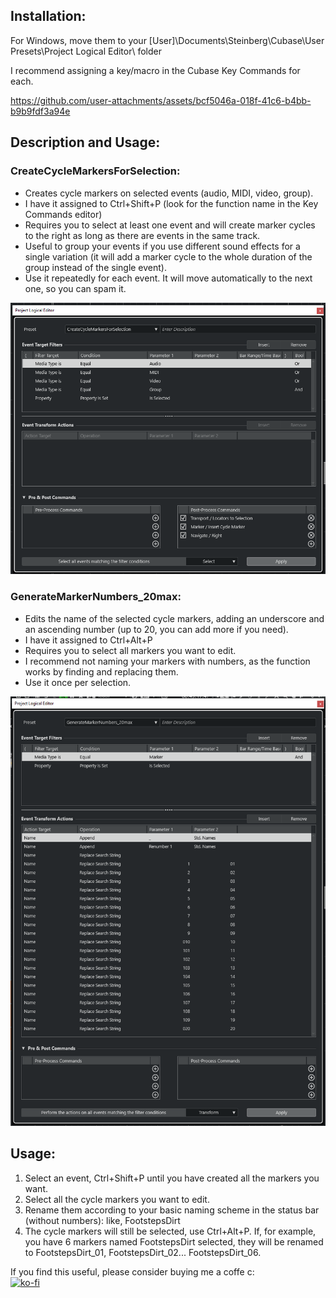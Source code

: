 ## Installation:
For Windows, move them to your [User]\Documents\Steinberg\Cubase\User Presets\Project Logical Editor\ folder

I recommend assigning a key/macro in the Cubase Key Commands for each.  
   
  
  


https://github.com/user-attachments/assets/bcf5046a-018f-41c6-b4bb-b9b9fdf3a94e  


  


## Description and Usage:

### CreateCycleMarkersForSelection:
  - Creates cycle markers on selected events (audio, MIDI, video, group).
  - I have it assigned to Ctrl+Shift+P (look for the function name in the Key Commands editor)
  - Requires you to select at least one event and will create marker cycles to the right as long as there are events in the same track.
  - Useful to group your events if you use different sound effects for a single variation (it will add a marker cycle to the whole duration of the group instead of the single event).
  - Use it repeatedly for each event. It will move automatically to the next one, so you can spam it.
    
![Function1](Images/func1.png)


### GenerateMarkerNumbers_20max:
  - Edits the name of the selected cycle markers, adding an underscore and an ascending number (up to 20, you can add more if you need).
  - I have it assigned to Ctrl+Alt+P
  - Requires you to select all markers you want to edit.
  - I recommend not naming your markers with numbers, as the function works by finding and replacing them.
  - Use it once per selection.
    
![Function1](Images/func2.png)


## Usage:
  1. Select an event, Ctrl+Shift+P until you have created all the markers you want.
  2. Select all the cycle markers you want to edit.
  3. Rename them according to your basic naming scheme in the status bar (without numbers): like, FootstepsDirt
  4. The cycle markers will still be selected, use Ctrl+Alt+P.
     If, for example, you have 6 markers named FootstepsDirt selected, they will be renamed to FootstepsDirt_01, FootstepsDirt_02... FootstepsDirt_06.


  If you find this useful, please consider buying me a coffe c:  
  [![ko-fi](https://ko-fi.com/img/githubbutton_sm.svg)](https://ko-fi.com/F1F6IPV5V)
